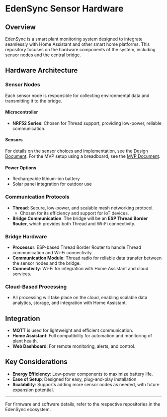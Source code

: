 # EdenSync Sensor Hardware

## Overview

EdenSync is a smart plant monitoring system designed to integrate seamlessly with Home Assistant and other smart home platforms. This repository focuses on the hardware components of the system, including sensor nodes and the central bridge.

## Hardware Architecture

### Sensor Nodes

Each sensor node is responsible for collecting environmental data and transmitting it to the bridge.

#### **Microcontroller**

- **NRF52 Series**: Chosen for Thread support, providing low-power, reliable communication.

#### **Sensors**

For details on the sensor choices and implementation, see the [Design Document](docs/DESIGN.md).
For the MVP setup using a breadboard, see the [MVP Document](docs/MVP_SETUP.md).

#### **Power Options**

- Rechargeable lithium-ion battery
- Solar panel integration for outdoor use

### Communication Protocols

- **Thread**: Secure, low-power, and scalable mesh networking protocol.
  - Chosen for its efficiency and support for IoT devices.
- **Bridge Communication**: The bridge will be an **ESP Thread Border Router**, which provides both Thread and Wi-Fi connectivity.

### Bridge Hardware

- **Processor**: ESP-based Thread Border Router to handle Thread communication and Wi-Fi connectivity.
- **Communication Module**: Thread radio for reliable data transfer between the sensor nodes and the bridge.
- **Connectivity**: Wi-Fi for integration with Home Assistant and cloud services.

### Cloud-Based Processing

- All processing will take place on the cloud, enabling scalable data analytics, storage, and integration with Home Assistant.

## Integration

- **MQTT** is used for lightweight and efficient communication.
- **Home Assistant**: Full compatibility for automation and monitoring of plant health.
- **Web Dashboard**: For remote monitoring, alerts, and control.

## Key Considerations

- **Energy Efficiency**: Low-power components to maximize battery life.
- **Ease of Setup**: Designed for easy, plug-and-play installation.
- **Scalability**: Supports adding more sensor nodes as needed, with future expansion potential.

---

For firmware and software details, refer to the respective repositories in the EdenSync ecosystem.

